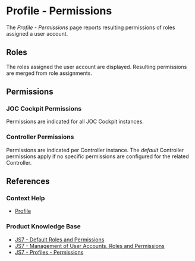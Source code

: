 # Profile - Permissions

The *Profile - Permissions* page reports resulting permissions of roles assigned a user account.

## Roles

The roles assigned the user account are displayed. Resulting permissions are merged from role assignments.

## Permissions

### JOC Cockpit Permissions

Permissions are indicated for all JOC Cockpit instances.
 
### Controller Permissions

Permissions are indicated per Controller instance. The *default* Controller permissions apply if no specific permissions are configured for the related Controller.

## References

### Context Help

- [Profile](/profile)

### Product Knowledge Base

- [JS7 - Default Roles and Permissions](https://kb.sos-berlin.com/display/JS7/JS7+-+Default+Roles+and+Permissions)
- [JS7 - Management of User Accounts, Roles and Permissions](https://kb.sos-berlin.com/display/JS7/JS7+-+Management+of+User+Accounts%2C+Roles+and+Permissions)
- [JS7 - Profiles - Permissions](https://kb.sos-berlin.com/display/JS7/JS7+-+Profiles+-+Permissions)
